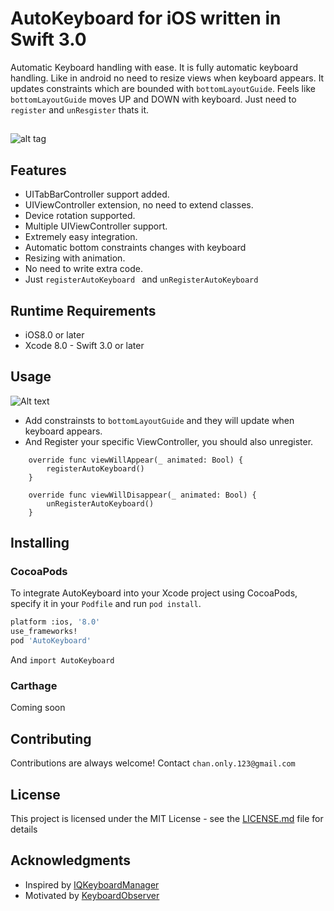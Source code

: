 # AutoKeyboard for iOS written in Swift 3.0

Automatic Keyboard handling with ease. It is fully automatic keyboard handling. Like in android no need to resize views when keyboard appears. It updates constraints which are bounded with `bottomLayoutGuide`. Feels like `bottomLayoutGuide` moves UP and DOWN with keyboard. Just need to `register` and `unResgister` thats it.

## []()
![alt tag](https://github.com/chanonly123/AutoKeyboard/blob/master/demo.gif)

## Features
- UITabBarController support added.
- UIViewController extension, no need to extend classes.
- Device rotation supported.
- Multiple UIViewController support.
- Extremely easy integration.
- Automatic bottom constraints changes with keyboard
- Resizing with animation.
- No need to write extra code.
- Just `registerAutoKeyboard ` and `unRegisterAutoKeyboard `

## Runtime Requirements

- iOS8.0 or later
- Xcode 8.0 - Swift 3.0 or later

## Usage
![Alt text](https://github.com/chanonly123/AutoKeyboard/blob/master/help.png)<br />
- Add constrainsts to `bottomLayoutGuide` and they will update when keyboard appears.
- And Register your specific ViewController, you should also unregister.
```
    override func viewWillAppear(_ animated: Bool) {
        registerAutoKeyboard()
    }
    
    override func viewWillDisappear(_ animated: Bool) {
        unRegisterAutoKeyboard()
    }
```
## Installing
### CocoaPods
To integrate AutoKeyboard into your Xcode project using CocoaPods, specify it in your `Podfile` and run `pod install`.
```bash
platform :ios, '8.0'
use_frameworks!
pod 'AutoKeyboard'
```
And `import AutoKeyboard`
### Carthage
Coming soon

## Contributing

Contributions are always welcome!
Contact `chan.only.123@gmail.com`

## License

This project is licensed under the MIT License - see the [LICENSE.md](LICENSE.md) file for details

## Acknowledgments

* Inspired by [IQKeyboardManager](https://github.com/hackiftekhar/IQKeyboardManager)
* Motivated by [KeyboardObserver](https://github.com/morizotter/KeyboardObserver)
